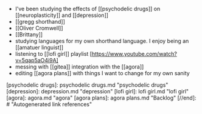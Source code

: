 - I've been studying the effects of [[psychodelic drugs]] on [[neuroplasticity]] and [[depression]]
- [[gregg shorthand]]
- [[Oliver Cromwell]]
- [[Brittany]]
-	studying languages for my own shorthand language. I enjoy being an [[amatuer linguist]]
- listening to [[lofi girl]] playlist [https://www.youtube.com/watch?v=5qap5aO4i9A]
- messing with [[gitea]] integration with the [[agora]]
- editing [[agora plans]] with things I want to change for my own sanity

[//begin]: # "Autogenerated link references for markdown compatibility"
[psychodelic drugs]: psychodelic drugs.md "psychodelic drugs"
[depression]: depression.md "depression"
[lofi girl]: lofi girl.md "lofi girl"
[agora]: agora.md "agora"
[agora plans]: agora plans.md "Backlog"
[//end]: # "Autogenerated link references"